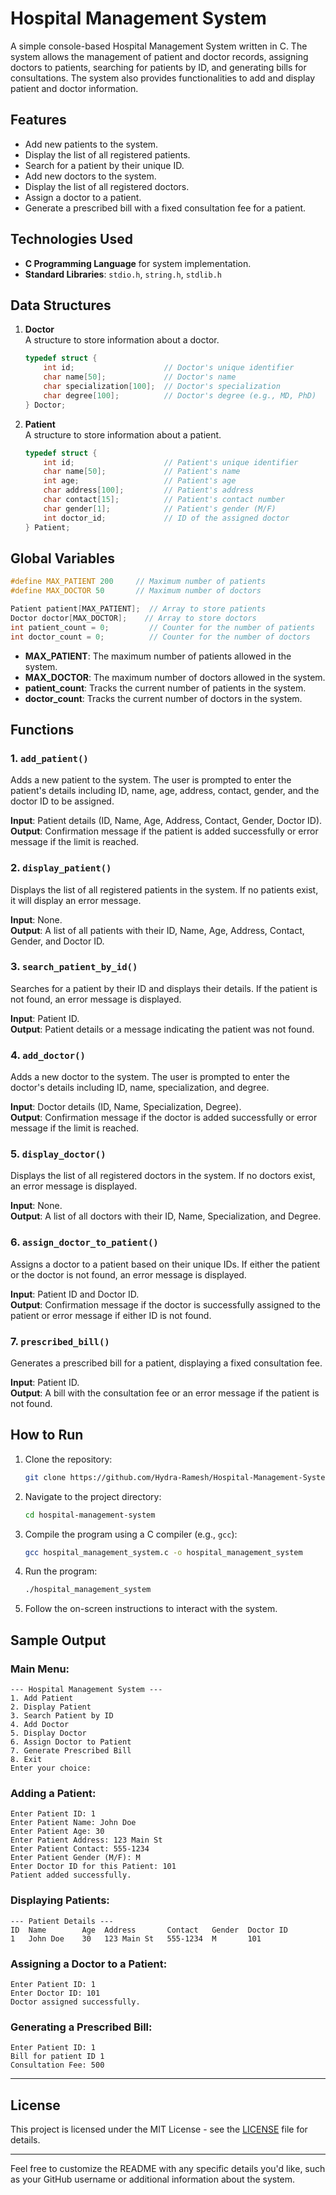 # **Hospital Management System**

A simple console-based Hospital Management System written in C. The system allows the management of patient and doctor records, assigning doctors to patients, searching for patients by ID, and generating bills for consultations. The system also provides functionalities to add and display patient and doctor information.

## **Features**

- Add new patients to the system.
- Display the list of all registered patients.
- Search for a patient by their unique ID.
- Add new doctors to the system.
- Display the list of all registered doctors.
- Assign a doctor to a patient.
- Generate a prescribed bill with a fixed consultation fee for a patient.

## **Technologies Used**

- **C Programming Language** for system implementation.
- **Standard Libraries**: `stdio.h`, `string.h`, `stdlib.h`

## **Data Structures**

1. **Doctor**  
   A structure to store information about a doctor.

    ```c
    typedef struct {
        int id;                    // Doctor's unique identifier
        char name[50];             // Doctor's name
        char specialization[100];  // Doctor's specialization
        char degree[100];          // Doctor's degree (e.g., MD, PhD)
    } Doctor;
    ```

2. **Patient**  
   A structure to store information about a patient.

    ```c
    typedef struct {
        int id;                    // Patient's unique identifier
        char name[50];             // Patient's name
        int age;                   // Patient's age
        char address[100];         // Patient's address
        char contact[15];          // Patient's contact number
        char gender[1];            // Patient's gender (M/F)
        int doctor_id;             // ID of the assigned doctor
    } Patient;
    ```

## **Global Variables**

```c
#define MAX_PATIENT 200     // Maximum number of patients
#define MAX_DOCTOR 50       // Maximum number of doctors

Patient patient[MAX_PATIENT];  // Array to store patients
Doctor doctor[MAX_DOCTOR];    // Array to store doctors
int patient_count = 0;         // Counter for the number of patients
int doctor_count = 0;          // Counter for the number of doctors
```

- **MAX_PATIENT**: The maximum number of patients allowed in the system.
- **MAX_DOCTOR**: The maximum number of doctors allowed in the system.
- **patient_count**: Tracks the current number of patients in the system.
- **doctor_count**: Tracks the current number of doctors in the system.

## **Functions**

### **1. `add_patient()`**
Adds a new patient to the system. The user is prompted to enter the patient's details including ID, name, age, address, contact, gender, and the doctor ID to be assigned.

**Input**: Patient details (ID, Name, Age, Address, Contact, Gender, Doctor ID).  
**Output**: Confirmation message if the patient is added successfully or error message if the limit is reached.

### **2. `display_patient()`**
Displays the list of all registered patients in the system. If no patients exist, it will display an error message.

**Input**: None.  
**Output**: A list of all patients with their ID, Name, Age, Address, Contact, Gender, and Doctor ID.

### **3. `search_patient_by_id()`**
Searches for a patient by their ID and displays their details. If the patient is not found, an error message is displayed.

**Input**: Patient ID.  
**Output**: Patient details or a message indicating the patient was not found.

### **4. `add_doctor()`**
Adds a new doctor to the system. The user is prompted to enter the doctor's details including ID, name, specialization, and degree.

**Input**: Doctor details (ID, Name, Specialization, Degree).  
**Output**: Confirmation message if the doctor is added successfully or error message if the limit is reached.

### **5. `display_doctor()`**
Displays the list of all registered doctors in the system. If no doctors exist, an error message is displayed.

**Input**: None.  
**Output**: A list of all doctors with their ID, Name, Specialization, and Degree.

### **6. `assign_doctor_to_patient()`**
Assigns a doctor to a patient based on their unique IDs. If either the patient or the doctor is not found, an error message is displayed.

**Input**: Patient ID and Doctor ID.  
**Output**: Confirmation message if the doctor is successfully assigned to the patient or error message if either ID is not found.

### **7. `prescribed_bill()`**
Generates a prescribed bill for a patient, displaying a fixed consultation fee.

**Input**: Patient ID.  
**Output**: A bill with the consultation fee or an error message if the patient is not found.

## **How to Run**

1. Clone the repository:
    ```bash
    git clone https://github.com/Hydra-Ramesh/Hospital-Management-System-in-C.git
    ```

2. Navigate to the project directory:
    ```bash
    cd hospital-management-system
    ```

3. Compile the program using a C compiler (e.g., `gcc`):
    ```bash
    gcc hospital_management_system.c -o hospital_management_system
    ```

4. Run the program:
    ```bash
    ./hospital_management_system
    ```

5. Follow the on-screen instructions to interact with the system.

## **Sample Output**

### **Main Menu:**
```text
--- Hospital Management System ---
1. Add Patient
2. Display Patient
3. Search Patient by ID
4. Add Doctor
5. Display Doctor
6. Assign Doctor to Patient
7. Generate Prescribed Bill
8. Exit
Enter your choice:
```

### **Adding a Patient:**
```text
Enter Patient ID: 1
Enter Patient Name: John Doe
Enter Patient Age: 30
Enter Patient Address: 123 Main St
Enter Patient Contact: 555-1234
Enter Patient Gender (M/F): M
Enter Doctor ID for this Patient: 101
Patient added successfully.
```

### **Displaying Patients:**
```text
--- Patient Details ---
ID  Name        Age  Address       Contact   Gender  Doctor ID
1   John Doe    30   123 Main St   555-1234  M       101
```

### **Assigning a Doctor to a Patient:**
```text
Enter Patient ID: 1
Enter Doctor ID: 101
Doctor assigned successfully.
```

### **Generating a Prescribed Bill:**
```text
Enter Patient ID: 1
Bill for patient ID 1
Consultation Fee: 500
```

---

## **License**

This project is licensed under the MIT License - see the [LICENSE](LICENSE) file for details.

---

Feel free to customize the README with any specific details you'd like, such as your GitHub username or additional information about the system.